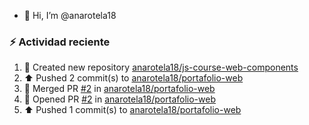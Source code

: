- 👋 Hi, I’m @anarotela18

### :zap: Actividad reciente
<!--RECENT_ACTIVITY:start-->
1. 📔 Created new repository [anarotela18/js-course-web-components](https://github.com/anarotela18/js-course-web-components)<br>
2. ⬆️ Pushed 2 commit(s) to [anarotela18/portafolio-web](https://github.com/anarotela18/portafolio-web)<br>
3. 🎉 Merged PR [#2](https://github.com/anarotela18/portafolio-web/pull/2) in [anarotela18/portafolio-web](https://github.com/anarotela18/portafolio-web)<br>
4. 💪 Opened PR [#2](https://github.com/anarotela18/portafolio-web/pull/2) in [anarotela18/portafolio-web](https://github.com/anarotela18/portafolio-web)<br>
5. ⬆️ Pushed 1 commit(s) to [anarotela18/portafolio-web](https://github.com/anarotela18/portafolio-web)<br>
<!--RECENT_ACTIVITY:end-->
